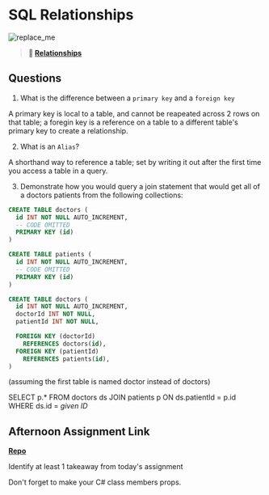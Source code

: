 # SQL Relationships

![replace_me](https://codeworks.blob.core.windows.net/public/assets/img/illustrations/placeholder.svg)

> **📖 [Relationships](https://codeworksacademy.com/fs-student-guide/resources/wk11/02-MySQL-Relationships)**

## Questions

1. What is the difference between a `primary key` and a `foreign key`

A primary key is local to a table, and cannot be reapeated across 2 rows on that table; a foregin key is a reference on a table to a different table's primary key to create a relationship.

2. What is an `Alias`?

A shorthand way to reference a table; set by writing it out after the first time you access a table in a query.

3. Demonstrate how you would query a join statement that would get all of a doctors patients from the following collections:

```SQL
CREATE TABLE doctors (
  id INT NOT NULL AUTO_INCREMENT,
  -- CODE OMITTED
  PRIMARY KEY (id)
)

CREATE TABLE patients (
  id INT NOT NULL AUTO_INCREMENT,
  -- CODE OMITTED
  PRIMARY KEY (id)
)

CREATE TABLE doctors (
  id INT NOT NULL AUTO_INCREMENT,
  doctorId INT NOT NULL,
  patientId INT NOT NULL,

  FOREIGN KEY (doctorId)
    REFERENCES doctors(id),
  FOREIGN KEY (patientId)
    REFERENCES patients(id),
)

```

(assuming the first table is named doctor instead of doctors)

SELECT
p.*
FROM doctors ds
JOIN patients p ON ds.patientId = p.id
WHERE ds.id = *given ID*

## Afternoon Assignment Link

**[Repo](https://github.com/JWagstaff-Leon/codeworks_w11d2)**

Identify at least 1 takeaway from today's assignment

Don't forget to make your C# class members props.